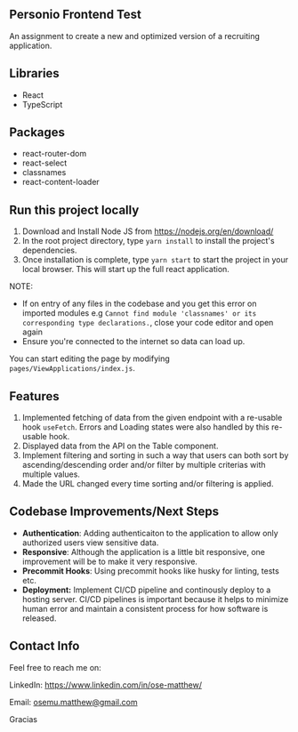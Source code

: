 ## Personio Frontend Test

An assignment to create a new and optimized version of a recruiting application.

## Libraries

- React
- TypeScript

## Packages

- react-router-dom
- react-select
- classnames
- react-content-loader

## Run this project locally

1. Download and Install Node JS from https://nodejs.org/en/download/
2. In the root project directory, type `yarn install` to install the project's dependencies.
3. Once installation is complete, type `yarn start` to start the project in your local browser. This will start up the full react application.

NOTE:
- If on entry of any files in the codebase and you get this error on imported modules e.g `Cannot find module 'classnames' or its corresponding type declarations.`, close your code editor and open again
- Ensure you're connected to the internet so data can load up.

You can start editing the page by modifying `pages/ViewApplications/index.js`.

## Features

1. Implemented fetching of data from the given endpoint with a re-usable hook `useFetch`. Errors and Loading states were also handled by this re-usable hook.
2. Displayed data from the API on the Table component.
3. Implement filtering and sorting in such a way that users can both sort by ascending/descending order and/or filter by multiple criterias with multiple values.
4. Made the URL changed every time sorting and/or filtering is applied.
## Codebase Improvements/Next Steps

- **Authentication**: Adding authenticaiton to the application to allow only authorized users view sensitive data.
- **Responsive**: Although the application is a little bit responsive, one improvement will be to make it very responsive.
- **Precommit Hooks**: Using precommit hooks like husky for linting, tests etc.
- **Deployment:** Implement CI/CD pipeline and continously deploy to a hosting server. CI/CD pipelines is important because it helps to minimize human error and maintain a consistent process for how software is released.

## Contact Info

Feel free to reach me on:

LinkedIn: https://www.linkedin.com/in/ose-matthew/

Email: osemu.matthew@gmail.com

Gracias

